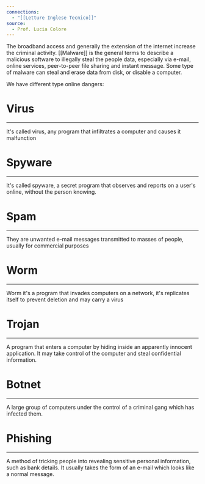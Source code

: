 ```yaml
---
connections:
  - "[[Letture Inglese Tecnico]]"
source:
  - Prof. Lucia Colore
---
```

The broadband access and generally the extension of the internet increase the criminal activity.
[[Malware]] is the general terms to describe a malicious software to illegally steal the people data, especially via e-mail, online services, peer-to-peer file sharing and instant message.
Some type of malware can steal and erase data from disk, or disable a computer.

We have different type online dangers:
# Virus
---
It's called virus, any program that infiltrates a computer and causes it malfunction

# Spyware
---
It's called spyware, a secret program that observes and reports on a user's online, without the person knowing.

# Spam
---
They are unwanted e-mail messages transmitted to masses of people, usually for commercial purposes

# Worm
---
Worm it's a program that invades computers on a network, it's replicates itself to prevent deletion and may carry a virus

# Trojan
---
A program that enters a computer by hiding inside an apparently innocent application.
It may take control of the computer and steal confidential information.

# Botnet
---
A large group of computers under the control of a criminal gang which has infected them.

# Phishing
---
A method of tricking people into revealing sensitive personal information, such as bank details.
It usually takes the form of an e-mail which looks like a normal message.